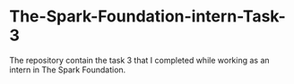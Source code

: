 # The-Spark-Foundation-intern-Task-3
The repository contain the task 3 that I completed while working as an intern in The Spark Foundation.
